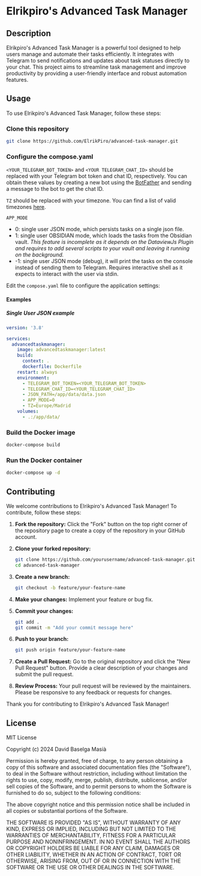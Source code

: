 # Elrikpiro's Advanced Task Manager

## Description

Elrikpiro's Advanced Task Manager is a powerful tool designed to help users manage and automate their tasks efficiently. It integrates with Telegram to send notifications and updates about task statuses directly to your chat. This project aims to streamline task management and improve productivity by providing a user-friendly interface and robust automation features.

## Usage

To use Elrikpiro's Advanced Task Manager, follow these steps:

### Clone this repository
```bash
git clone https://github.com/ElrikPiro/advanced-task-manager.git
```

### Configure the compose.yaml

`<YOUR_TELEGRAM_BOT_TOKEN>` and `<YOUR TELEGRAM_CHAT_ID>` should be replaced with your Telegram bot token and chat ID, respectively. You can obtain these values by creating a new bot using the [BotFather](https://core.telegram.org/bots#6-botfather) and sending a message to the bot to get the chat ID.

`TZ` should be replaced with your timezone. You can find a list of valid timezones [here](https://en.wikipedia.org/wiki/List_of_tz_database_time_zones).

`APP_MODE` 
- 0: single user JSON mode, which persists tasks on a single json file. 
- 1: single user OBSIDIAN mode, which loads the tasks from the Obsidian vault. *This feature is incomplete as it depends on the DataviewJs Plugin and requires to add several scripts to your vault and leaving it running on the background.*
- -1: single user JSON mode (debug), it will print the tasks on the console instead of sending them to Telegram. Requires interactive shell as it expects to interact with the user via stdin.

Edit the `compose.yaml` file to configure the application settings:

#### Examples

##### Single User JSON example
```yaml
version: '3.8'

services:
  advancedtaskmanager:
    image: advancedtaskmanager:latest
    build:
      context: .
      dockerfile: Dockerfile
    restart: always
    environment:
      - TELEGRAM_BOT_TOKEN=<YOUR_TELEGRAM_BOT_TOKEN>
      - TELEGRAM_CHAT_ID=<YOUR_TELEGRAM_CHAT_ID>
      - JSON_PATH=/app/data/data.json
      - APP_MODE=0
      - TZ=Europe/Madrid
    volumes:
      - .:/app/data/
```


### Build the Docker image
```bash
docker-compose build
```

### Run the Docker container
```bash
docker-compose up -d
```

## Contributing

We welcome contributions to Elrikpiro's Advanced Task Manager! To contribute, follow these steps:

1. **Fork the repository:**
   Click the "Fork" button on the top right corner of the repository page to create a copy of the repository in your GitHub account.

2. **Clone your forked repository:**
   ```sh
   git clone https://github.com/yourusername/advanced-task-manager.git
   cd advanced-task-manager
   ```

3. **Create a new branch:**
   ```sh
   git checkout -b feature/your-feature-name
   ```

4. **Make your changes:**
   Implement your feature or bug fix.

5. **Commit your changes:**
   ```sh
   git add .
   git commit -m "Add your commit message here"
   ```

6. **Push to your branch:**
   ```sh
   git push origin feature/your-feature-name
   ```

7. **Create a Pull Request:**
   Go to the original repository and click the "New Pull Request" button. Provide a clear description of your changes and submit the pull request.

8. **Review Process:**
   Your pull request will be reviewed by the maintainers. Please be responsive to any feedback or requests for changes.

Thank you for contributing to Elrikpiro's Advanced Task Manager!

## License

MIT License

Copyright (c) 2024 David Baselga Masià

Permission is hereby granted, free of charge, to any person obtaining a copy
of this software and associated documentation files (the "Software"), to deal
in the Software without restriction, including without limitation the rights
to use, copy, modify, merge, publish, distribute, sublicense, and/or sell
copies of the Software, and to permit persons to whom the Software is
furnished to do so, subject to the following conditions:

The above copyright notice and this permission notice shall be included in all
copies or substantial portions of the Software.

THE SOFTWARE IS PROVIDED "AS IS", WITHOUT WARRANTY OF ANY KIND, EXPRESS OR
IMPLIED, INCLUDING BUT NOT LIMITED TO THE WARRANTIES OF MERCHANTABILITY,
FITNESS FOR A PARTICULAR PURPOSE AND NONINFRINGEMENT. IN NO EVENT SHALL THE
AUTHORS OR COPYRIGHT HOLDERS BE LIABLE FOR ANY CLAIM, DAMAGES OR OTHER
LIABILITY, WHETHER IN AN ACTION OF CONTRACT, TORT OR OTHERWISE, ARISING FROM,
OUT OF OR IN CONNECTION WITH THE SOFTWARE OR THE USE OR OTHER DEALINGS IN THE
SOFTWARE.